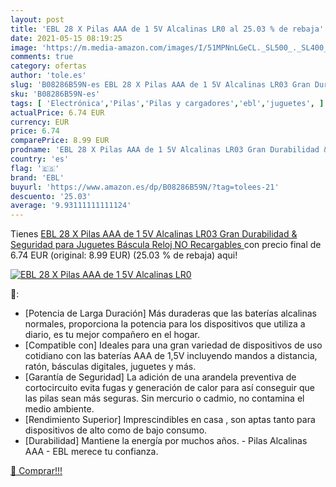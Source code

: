 ```yaml
---
layout: post
title: 'EBL 28 X Pilas AAA de 1 5V Alcalinas LR0 al 25.03 % de rebaja'
date: 2021-05-15 08:19:25
image: 'https://m.media-amazon.com/images/I/51MPNnLGeCL._SL500_._SL400_.jpg'
comments: true
category: ofertas
author: 'tole.es'
slug: 'B08286B59N-es EBL 28 X Pilas AAA de 1 5V Alcalinas LR03 Gran Durabilidad...'
sku: 'B08286B59N-es'
tags: [ 'Electrónica','Pilas','Pilas y cargadores','ebl','juguetes', ]
actualPrice: 6.74 EUR
currency: EUR
price: 6.74
comparePrice: 8.99 EUR
prodname: 'EBL 28 X Pilas AAA de 1 5V Alcalinas LR03 Gran Durabilidad & Seguridad para Juguetes Báscula Reloj  NO Recargables '
country: 'es'
flag: '🇪🇸'
brand: 'EBL'
buyurl: 'https://www.amazon.es/dp/B08286B59N/?tag=tolees-21'
descuento: '25.03'
average: '9.93111111111124'
---
```


Tienes [EBL 28 X Pilas AAA de 1 5V Alcalinas LR03 Gran Durabilidad & Seguridad para Juguetes Báscula Reloj  NO Recargables ](https://www.amazon.es/dp/B08286B59N/?tag=tolees-21) con precio final de  6.74 EUR (original: 8.99 EUR) (25.03 %  de rebaja) aqui!

[![EBL 28 X Pilas AAA de 1 5V Alcalinas LR0](https://m.media-amazon.com/images/I/51MPNnLGeCL._SL500_._SL400_.jpg)](https://www.amazon.es/dp/B08286B59N/?tag=tolees-21)

🔎:

- [Potencia de Larga Duración] Más duraderas que las baterías alcalinas normales, proporciona la potencia para los dispositivos que utiliza a diario, es tu mejor compañero en el hogar.
- [Compatible con] Ideales para una gran variedad de dispositivos de uso cotidiano con las baterías AAA de 1,5V incluyendo mandos a distancia, ratón, básculas digitales, juguetes y más.
- [Garantía de Seguridad] La adición de una arandela preventiva de cortocircuito evita fugas y generación de calor para así conseguir que las pilas sean más seguras. Sin mercurio o cadmio, no contamina el medio ambiente.
- [Rendimiento Superior] Imprescindibles en casa , son aptas tanto para dispositivos de alto como de bajo consumo.
- [Durabilidad] Mantiene la energía por muchos años. - Pilas Alcalinas AAA - EBL merece tu confianza.

[🛒 Comprar!!!](https://www.amazon.es/dp/B08286B59N/?tag=tolees-21)
